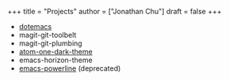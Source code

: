 +++
title = "Projects"
author = ["Jonathan Chu"]
draft = false
+++

-  [dotemacs](https://github.com/jonathanchu/dotemacs)
-  magit-git-toolbelt
-  magit-git-plumbing
-  [atom-one-dark-theme](https://github.com/jonathanchu/atom-one-dark-theme)
-  emacs-horizon-theme
-  [emacs-powerline](https://github.com/jonathanchu/emacs-powerline) (deprecated)
